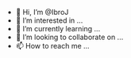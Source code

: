 - 👋 Hi, I’m @IbroJ
- 👀 I’m interested in ...
- 🌱 I’m currently learning ...
- 💞️ I’m looking to collaborate on ...
- 📫 How to reach me ...

<!---
IbroJ/IbroJ is a ✨ special ✨ repository because its `README.md` (this file) appears on your GitHub profile.
You can click the Preview link to take a look at your changes.
--->
